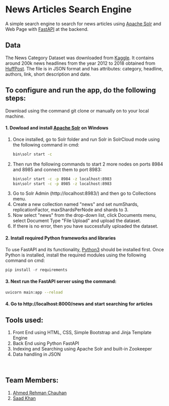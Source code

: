 # News Articles Search Engine
A simple search engine to search for news articles using [Apache Solr](https://solr.apache.org/) and Web Page with [FastAPI](https://fastapi.tiangolo.com/) at the backend.

## Data
The News Category Dataset was downloaded from [Kaggle](https://www.kaggle.com/rmisra/news-category-dataset).
It contains around 200k news headlines from the year 2012 to 2018 obtained from [HuffPost](https://www.huffpost.com/).
The file is in JSON format and has attributes: category, headline, authors, link, short description and date.

## To configure and run the app, do the following steps:
Download using the command git clone or manually on to your local machine.

#### 1. Dowload and install [Apache Solr](https://solr.apache.org/) on Windows
   1. Once installed, go to Solr folder and run Solr in SolrCloud mode using the following command in cmd:
      ```bash
      bin\solr start -c
      ```
   2. Then run the following commands to start 2 more nodes on ports 8984 and 8985 and connect them to port 8983:
      ```bash
      bin\solr start -c -p 8984 -z localhost:8983
      bin\solr start -c -p 8985 -z localhost:8983
      ```
   3. Go to Solr Admin (http://localhost:8983/) and then go to Collections menu.
   4. Create a new collection named "news" and set numShards, replicationFactor, maxShardsPerNode and shards to 3.
   5. Now select "news" from the drop-down list, click Documents menu, select Document Type "File Upload" and upload the dataset.
   6. If there is no error, then you have successfully uploaded the dataset.

#### 2. Install required Python frameworks and libraries
To use FastAPI and its functionality, [Python3](https://www.python.org/downloads/) should be installed first.
Once Python is installed, install the required modules using the following command on cmd:
```python
pip install -r requirements
```
#### 3. Next run the FastAPI server using the command:
```bash
uvicorn main:app --reload
```
#### 4. Go to http://localhost:8000/news and start searching for articles

## Tools used:
   1. Front End using HTML, CSS, Simple Bootstrap and Jinja Template Engine
   2. Back End using Python FastAPI
   3. Indexing and Searching using Apache Solr and built-in Zookeeper
   4. Data handling in JSON

<br>

## Team Members:
1. [Ahmed Rehman Chauhan](https://github.com/ahmedrehman16)
2. [Saad Khan](https://github.com/SaadKhan10399)
